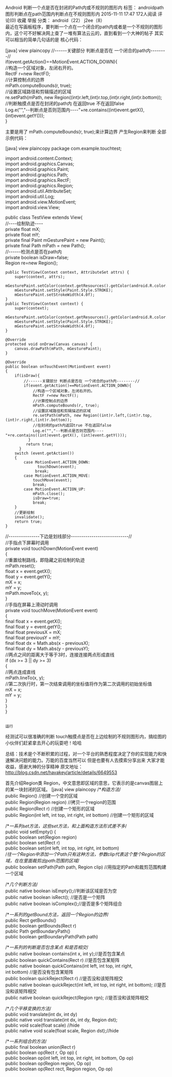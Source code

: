 Android 判断一个点是否在封闭的Path内或不规则的图形内
标签： androidpath图形判断点在path范围内判断点在不规则图形内
2015-11-11 17:47 172人阅读 评论(0) 收藏 举报
 分类： android（22）  j2ee（8）  
最近在写画板程序，要判断一个点在一个闭合的path内或者是一个不规则的图形内，这个可不好解决网上查了一堆有算法云云的，直到看到一个大神的帖子 其实可以相当的简单几句话的是 核心代码：

[java] view plaincopy
//------关键部分 判断点是否在 一个闭合的path内--------//  
            if(event.getAction()==MotionEvent.ACTION_DOWN){  
                //构造一个区域对象，左闭右开的。    
                RectF r=new RectF();    
                //计算控制点的边界    
                mPath.computeBounds(r, true);    
                //设置区域路径和剪辑描述的区域    
                re.setPath(mPath, new Region((int)r.left,(int)r.top,(int)r.right,(int)r.bottom));    
                //判断触摸点是否在封闭的path内 在返回true 不在返回false  
                Log.e("","--判断点是否则范围内----"+re.contains((int)event.getX(), (int)event.getY()));  
              }    

主要是用了 mPath.computeBounds(r, true);来计算边界 产生Region来判断
 全部示例代码：

  

[java] view plaincopy
package com.example.touchtest;  
   
import android.content.Context;  
import android.graphics.Canvas;  
import android.graphics.Paint;  
import android.graphics.Path;  
import android.graphics.RectF;  
import android.graphics.Region;  
import android.util.AttributeSet;  
import android.util.Log;  
import android.view.MotionEvent;  
import android.view.View;   
  
public class TestView extends View{   
     //----绘制轨迹----  
    private float mX;    
    private float mY;     
    private final Paint mGesturePaint = new Paint();    
    private final Path mPath = new Path();    
    //------检测点是否在path内  
    private boolean isDraw=false;  
    Region re=new Region();  
      
    public TestView(Context context, AttributeSet attrs) {  
        super(context, attrs);  
        mGesturePaint.setColor(context.getResources().getColor(android.R.color.holo_green_dark));  
        mGesturePaint.setStyle(Paint.Style.STROKE);   
        mGesturePaint.setStrokeWidth(4.0f);  
    }   
    public TestView(Context context) {  
        super(context);  
        mGesturePaint.setColor(context.getResources().getColor(android.R.color.holo_green_dark));  
        mGesturePaint.setStyle(Paint.Style.STROKE);   
        mGesturePaint.setStrokeWidth(4.0f);  
    }  
      
    @Override  
    protected void onDraw(Canvas canvas) {  
        canvas.drawPath(mPath, mGesturePaint);   
    }   
      
    @Override    
    public boolean onTouchEvent(MotionEvent event)    
    {  
        if(isDraw){  
            //------关键部分 判断点是否在 一个闭合的path内--------//  
            if(event.getAction()==MotionEvent.ACTION_DOWN){  
                //构造一个区域对象，左闭右开的。    
                RectF r=new RectF();    
                //计算控制点的边界    
                mPath.computeBounds(r, true);    
                //设置区域路径和剪辑描述的区域    
                re.setPath(mPath, new Region((int)r.left,(int)r.top,(int)r.right,(int)r.bottom));    
                //在封闭的path内返回true 不在返回false  
                Log.e("","--判断点是否则范围内----"+re.contains((int)event.getX(), (int)event.getY()));  
              }    
             return true;  
          }   
        switch (event.getAction())    
        {    
            case MotionEvent.ACTION_DOWN:     
                  touchDown(event);  
                 break;    
            case MotionEvent.ACTION_MOVE:    
                touchMove(event);    
                break;  
            case MotionEvent.ACTION_UP:   
                mPath.close();   
                isDraw=true;   
                break;  
        }    
        //更新绘制    
        invalidate();    
        return true;   
    }   
      
  //---------------下边是划线部分----------------------------//    
    //手指点下屏幕时调用    
    private void touchDown(MotionEvent event)    
    {     
        //重置绘制路线，即隐藏之前绘制的轨迹    
        mPath.reset();    
        float x = event.getX();    
        float y = event.getY();   
        mX = x;    
        mY = y;      
        mPath.moveTo(x, y);    
    }     
    //手指在屏幕上滑动时调用    
   private void touchMove(MotionEvent event)    
    {    
        final float x = event.getX();    
        final float y = event.getY();     
        final float previousX = mX;    
        final float previousY = mY;     
        final float dx = Math.abs(x - previousX);    
        final float dy = Math.abs(y - previousY);   
        //两点之间的距离大于等于3时，连接连接两点形成直线    
        if (dx >= 3 || dy >= 3)    
        {    
            //两点连成直线    
            mPath.lineTo(x, y);     
            //第二次执行时，第一次结束调用的坐标值将作为第二次调用的初始坐标值    
            mX = x;    
            mY = y;    
        }    
    }    
}  

                                                                               运行
经测试可以很准确的判断 touch触摸点是否在上边绘制的不规则图形内，搞绘图的小伙伴们赶紧拿去开心的玩耍吧！哈哈

总结：技术是个不断积累的过程，对一个平台的熟悉程度决定了你的实现能力和快速解决问题的能力。万能的百度当然可以 但是也要有人去摸索分享出来 大家才能收益，感谢大神的分享精神 原文地址：http://blog.csdn.net/havakey/article/details/6649553 






首先介绍Region类
Region，中文意思即区域的意思，它表示的是canvas图层上的某一块封闭的区域。
[java] view plaincopy
/**构造方法*/  
 public Region()  //创建一个空的区域  
 public Region(Region region) //拷贝一个region的范围  
 public Region(Rect r)  //创建一个矩形的区域  
 public Region(int left, int top, int right, int bottom) //创建一个矩形的区域  
  
/**一系列set方法，这些set方法，和上面构造方法形式差不多*/  
 public void setEmpty() {  
 public boolean set(Region region)   
 public boolean set(Rect r)   
 public boolean set(int left, int top, int right, int bottom)   
 /*往一个Region中添加一个Path只有这种方法，参数clip代表这个整个Region的区域，在在里面裁剪出path范围的区域*/  
 public boolean setPath(Path path, Region clip) //用指定的Path和裁剪范围构建一个区域  
  
/**几个判断方法*/  
public native boolean isEmpty();//判断该区域是否为空  
public native boolean isRect(); //是否是一个矩阵  
public native boolean isComplex();//是否是多个矩阵组合  
  
  
/**一系列的getBound方法，返回一个Region的边界*/  
public Rect getBounds()   
public boolean getBounds(Rect r)   
public Path getBoundaryPath()   
public boolean getBoundaryPath(Path path)   
  
  
/**一系列的判断是否包含某点 和是否相交*/  
public native boolean contains(int x, int y);//是否包含某点  
public boolean quickContains(Rect r)   //是否包含某矩阵  
public native boolean quickContains(int left, int top, int right,  
                                        int bottom) //是否没有包含某矩阵  
 public boolean quickReject(Rect r) //是否没和该矩阵相交  
 public native boolean quickReject(int left, int top, int right, int bottom); //是否没和该矩阵相交  
 public native boolean quickReject(Region rgn);  //是否没和该矩阵相交  
  
/**几个平移变换的方法*/  
public void translate(int dx, int dy)   
public native void translate(int dx, int dy, Region dst);  
public void scale(float scale) //hide  
public native void scale(float scale, Region dst);//hide  
  
  
/**一系列组合的方法*/  
public final boolean union(Rect r)   
public boolean op(Rect r, Op op) {  
public boolean op(int left, int top, int right, int bottom, Op op)   
public boolean op(Region region, Op op)   
public boolean op(Rect rect, Region region, Op op)   